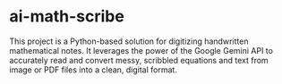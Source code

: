 # ai-math-scribe
This project is a Python-based solution for digitizing handwritten mathematical notes. It leverages the power of the Google Gemini API to accurately read and convert messy, scribbled equations and text from image or PDF files into a clean, digital format.

